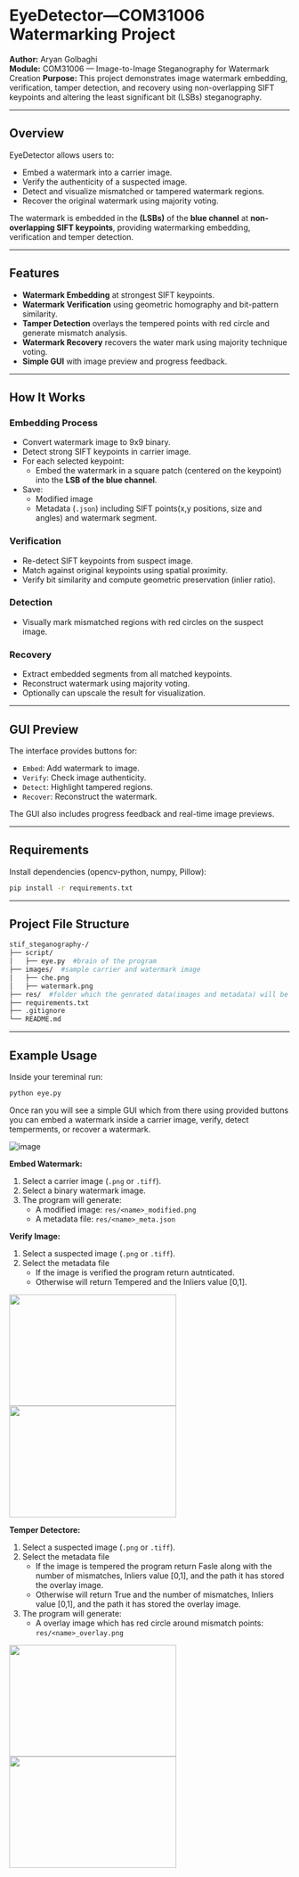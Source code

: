 # EyeDetector—COM31006 Watermarking Project

**Author:** Aryan Golbaghi  
**Module:** COM31006 — Image-to-Image Steganography for Watermark Creation
**Purpose:** This project demonstrates image watermark embedding, verification, tamper detection, and recovery using non-overlapping SIFT keypoints and altering the least significant bit (LSBs) steganography.

---

## Overview

EyeDetector allows users to:
- Embed a watermark into a carrier image.
- Verify the authenticity of a suspected image.
- Detect and visualize mismatched or tampered watermark regions.
- Recover the original watermark using majority voting.

The watermark is embedded in the **(LSBs)** of the **blue channel** at **non-overlapping SIFT keypoints**, providing watermarking embedding, verification and temper detection.

---

## Features

- **Watermark Embedding** at strongest SIFT keypoints.
- **Watermark Verification** using geometric homography and bit-pattern similarity.
- **Tamper Detection** overlays the tempered points with red circle and generate mismatch analysis.
- **Watermark Recovery** recovers the water mark using majority technique voting.
- **Simple GUI** with image preview and progress feedback.

---

## How It Works

### Embedding Process
- Convert watermark image to 9x9 binary.
- Detect strong SIFT keypoints in carrier image.
- For each selected keypoint:
  - Embed the watermark in a square patch (centered on the keypoint) into the **LSB of the blue channel**.
- Save:
  - Modified image
  - Metadata (`.json`) including SIFT points(x,y positions, size and angles) and watermark segment.

### Verification
- Re-detect SIFT keypoints from suspect image.
- Match against original keypoints using spatial proximity.
- Verify bit similarity and compute geometric preservation (inlier ratio).

### Detection
- Visually mark mismatched regions with red circles on the suspect image.

### Recovery
- Extract embedded segments from all matched keypoints.
- Reconstruct watermark using majority voting.
- Optionally can upscale the result for visualization.

---

## GUI Preview

The interface provides buttons for:
- `Embed`: Add watermark to image.
- `Verify`: Check image authenticity.
- `Detect`: Highlight tampered regions.
- `Recover`: Reconstruct the watermark.

The GUI also includes progress feedback and real-time image previews.

---

## Requirements

Install dependencies (opencv-python, numpy, Pillow):
```bash
pip install -r requirements.txt
```

---
## Project File Structure

```bash
stif_steganography-/
├── script/
│   ├── eye.py  #brain of the program
├── images/  #sample carrier and watermark image
│   ├── che.png
│   ├── watermark.png
├── res/  #folder which the genrated data(images and metadata) will be stored at
├── requirements.txt
├── .gitignore
└── README.md
```

---
## Example Usage
Inside your tereminal run:
```bash
python eye.py
```

Once ran you will see a simple GUI which from there using provided buttons you can embed a watermark inside a carrier image, verify, detect temperments, or recover a watermark.

![image](https://github.com/user-attachments/assets/9beac24a-33f1-4592-b292-3ae1665b751c)


**Embed Watermark:**

1. Select a carrier image (`.png` or `.tiff`).
2. Select a binary watermark image.
3. The program will generate:
   - A modified image: `res/<name>_modified.png`
   - A metadata file: `res/<name>_meta.json`

**Verify Image:**
1. Select a suspected image (`.png` or `.tiff`).
2. Select the metadata file
    - If the image is verified the program return autnticated.
    - Otherwise will return Tempered and the Inliers value [0,1].

<p float="left">
  <img src="https://github.com/user-attachments/assets/f4d859b1-d89c-4119-b1d4-c6005119a380" width="300" height="200" />
  <img src="https://github.com/user-attachments/assets/dfe1eac1-312c-434f-8a3f-92ff1579e742" width="300" height="200" />
</p>


**Temper Detectore:**
1. Select a suspected image (`.png` or `.tiff`).
2. Select the metadata file
    - If the image is tempered the program return Fasle along with the number of mismatches, Inliers value [0,1], and the path it has stored the overlay image.
    - Otherwise will return True and the number of mismatches, Inliers value [0,1], and the path it has stored the overlay image.
3. The program will generate:
   - A overlay image which has red circle around mismatch points: `res/<name>_overlay.png`
<p float="left">
  <img src="https://github.com/user-attachments/assets/b6ae53b7-9df2-4ceb-b24e-4d67fc8ec86a" width="300" height="200" />
  <img src="https://github.com/user-attachments/assets/6a87e155-0256-495f-aab4-90c40c483c3a" width="300" height="200" />
</p>


